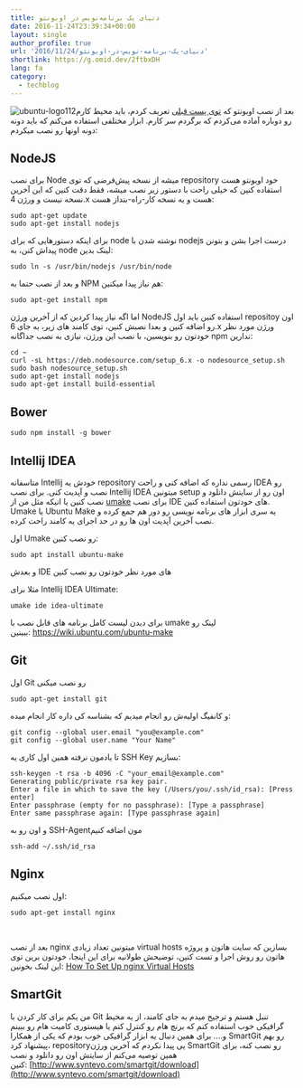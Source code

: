 ```yaml
---
title: دنیای یک برنامه‌نویس در اوبونتو
date: 2016-11-24T23:39:34+00:00
layout: single
author_profile: true
url: '2016/11/24/دنیای-یک-برنامه-نویس-در-اوبونتو'
shortlink: https://g.omid.dev/2ftbxDH
lang: fa
category: 
  - techblog
---
```

![ubuntu-logo112](/images/2016/11/ubuntu-logo112.png)بعد از نصب اوبونتو که [توی پست قبلی](/fa/2016/11/19/%d9%85%d9%87%d8%a7%d8%ac%d8%b1%d8%aa-%d9%85%d9%86-%d8%a8%d9%87-%d8%a7%d9%88%d8%a8%d9%88%d9%86%d8%aa%d9%88/) تعریف کردم، باید محیط کارم رو دوباره آماده می‌کردم که برگردم سر کارم. ابزار مختلفی استفاده می‌کنم که باید دونه دونه اونها رو نصب میکردم:

## NodeJS

برای نصب Node میشه از نسخه پیش‌فرضی که توی repository خود اوبونتو هست استفاده کنین که خیلی راحت با دستور زیر نصب میشه، فقط دقت کنین که این آخرین نسخه نیست و ورژن 4.x هست و یه نسخه کار-راه-بنداز هست:

```shell
sudo apt-get update
sudo apt-get install nodejs
```

برای اینکه دستورهایی که برای node نوشته شدن با nodejs درست اجرا بشن و بتونن پیداش کنن، به node لینک بدین:

```shell
sudo ln -s /usr/bin/nodejs /usr/bin/node
```

و بعد از نصب حتما به NPM هم نیاز پیدا میکنین:

```shell
sudo apt-get install npm
```

اما اگه نیاز پیدا کردین که از آخرین ورژن NodeJS استفاده کنین باید اول repositoy اون رو اضافه کنین و بعدا نصبش کنین، توی کامند های زیر، به جای 6.x ورژن مورد نظر خودتون رو بنویسین، با نصب این ورژن، نیازی به نصب جداگانه npm ندارین:

```shell
cd ~
curl -sL https://deb.nodesource.com/setup_6.x -o nodesource_setup.sh
sudo bash nodesource_setup.sh
sudo apt-get install nodejs
sudo apt-get install build-essential
```

## Bower

```shell
sudo npm install -g bower
```

## Intellij IDEA

متاسفانه Intellij خودش یه repository رسمی نداره که اضافه کنی و راحت IDEA رو نصب و آپدیت کنی. برای نصب Intellij IDEA میتونین setup اون رو از سایتش دانلود و نصب کنین یا انیکه مثل من از [umake](https://wiki.ubuntu.com/ubuntu-make) برای نصب IDE های خودتون استفاده کنین. Umake یا Ubuntu Make یه سری ابزار های برنامه نویسی رو دور هم جمع کرده و نصب آخرین آپدیت اون ها رو در حد اجرای یه کامند راحت کرده.

اول Umake رو نصب کنین:

```shell
sudo apt install ubuntu-make
```

و بعدش IDE های مورد نظر خودتون رو نصب کنین

مثلا برای Intellij IDEA Ultimate:

```shell
umake ide idea-ultimate
```

برای دیدن لیست کامل برنامه های قابل نصب با umake لینک رو ببینین: <https://wiki.ubuntu.com/ubuntu-make>

## Git

اول Git رو نصب میکنی

```shell
sudo apt-get install git
```

و کانفیگ اولیه‌ش رو انجام میدیم که بشناسه کی داره کار انجام میده:

```shell
git config --global user.email "you@example.com"
git config --global user.name "Your Name"
```

تا یادمون نرفته همین اول کاری یه SSH Key بسازیم:

```shell
ssh-keygen -t rsa -b 4096 -C "your_email@example.com"
Generating public/private rsa key pair.
Enter a file in which to save the key (/Users/you/.ssh/id_rsa): [Press enter]
Enter passphrase (empty for no passphrase): [Type a passphrase]
Enter same passphrase again: [Type passphrase again]
```

و اون رو به SSH-Agentمون اضافه کنیم

```shell
ssh-add ~/.ssh/id_rsa
```

## Nginx

اول نصب میکنیم:

```shell
sudo apt-get install nginx
```

&nbsp;

بعد از نصب nginx میتونین تعداد زیادی virtual hosts بسازین که سایت هاتون و پروژه هاتون رو روش اجرا و تست کنین، توضیحش طولانیه برای این اینجا، خودتون برین توی این لینک بخونین: [How To Set Up nginx Virtual Hosts](https://www.digitalocean.com/community/tutorials/how-to-set-up-nginx-virtual-hosts-server-blocks-on-ubuntu-12-04-lts--3)

## SmartGit

من یکم برای کار کردن با Git تنبل هستم و ترجیح میدم به جای کامند، از یه محیط گرافیکی خوب استفاده کنم که برنچ هام رو کنترل کنم یا هیستوری کامیت هام رو ببینم و…. برای همین دنبال یه ابزار گرافیکی خوب بودم که یکی از همکارا SmartGit رو بهم پیشنهاد کرد، repositoryیی پیدا نکردم که آخرین ورژن SmartGit رو نصب کنه، برای همین توصیه می‌کنم از سایتش اون رو دانلود و نصب کنین: [http://www.syntevo.com/smartgit/download](http://www.syntevo.com/smartgit/download)

